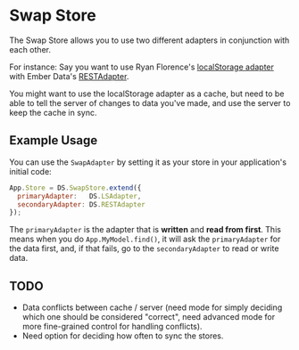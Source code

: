 Swap Store
============

The Swap Store allows you to use two different adapters in conjunction with
each other.

For instance: Say you want to use Ryan Florence's
[localStorage adapter][ls-adapter] with Ember Data's [RESTAdapter][rest-adapter].

You might want to use the localStorage adapter as a cache, but need to be able
to tell the server of changes to data you've made, and use the server to keep
the cache in sync.

## Example Usage

You can use the `SwapAdapter` by setting it as your store in your application's
initial code:

```javascript
App.Store = DS.SwapStore.extend({
  primaryAdapter:   DS.LSAdapter,
  secondaryAdapter: DS.RESTAdapter
});
```

The `primaryAdapter` is the adapter that is **written** and **read from first**.
This means when you do `App.MyModel.find()`, it will ask the `primaryAdapter`
for the data first, and, if that fails, go to the `secondaryAdapter` to read
or write data.

## TODO

* Data conflicts between cache / server (need mode for simply deciding which
one should be considered "correct", need advanced mode for more fine-grained
control for handling conflicts).
* Need option for deciding how often to sync the stores.


[ls-adapter]: https://github.com/rpflorence/ember-localstorage-adapter
[rest-adapter]: http://emberjs.com/guides/models/the-rest-adapter

